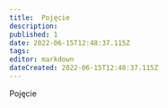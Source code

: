 ```yaml
---
title:  Pojęcie
description: 
published: 1
date: 2022-06-15T12:48:37.115Z
tags: 
editor: markdown
dateCreated: 2022-06-15T12:48:37.115Z
---
```


 Pojęcie
